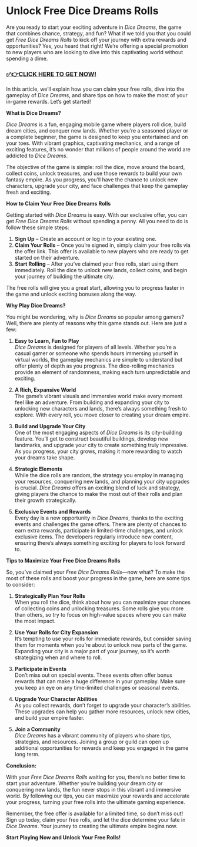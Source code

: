 # Unlock Free Dice Dreams Rolls

Are you ready to start your exciting adventure in *Dice Dreams*, the game that combines chance, strategy, and fun? What if we told you that you could get *Free Dice Dreams Rolls* to kick off your journey with extra rewards and opportunities? Yes, you heard that right! We’re offering a special promotion to new players who are looking to dive into this captivating world without spending a dime. 

### [✅👉CLICK HERE TO GET NOW!](https://freerewards.xyz/dice/dreams/)

In this article, we’ll explain how you can claim your free rolls, dive into the gameplay of *Dice Dreams*, and share tips on how to make the most of your in-game rewards. Let’s get started!

**What is Dice Dreams?**

*Dice Dreams* is a fun, engaging mobile game where players roll dice, build dream cities, and conquer new lands. Whether you’re a seasoned player or a complete beginner, the game is designed to keep you entertained and on your toes. With vibrant graphics, captivating mechanics, and a range of exciting features, it’s no wonder that millions of people around the world are addicted to *Dice Dreams*.

The objective of the game is simple: roll the dice, move around the board, collect coins, unlock treasures, and use those rewards to build your own fantasy empire. As you progress, you’ll have the chance to unlock new characters, upgrade your city, and face challenges that keep the gameplay fresh and exciting. 

**How to Claim Your Free Dice Dreams Rolls**

Getting started with *Dice Dreams* is easy. With our exclusive offer, you can get *Free Dice Dreams Rolls* without spending a penny. All you need to do is follow these simple steps:

1. **Sign Up** – Create an account or log in to your existing one.
2. **Claim Your Rolls** – Once you’re signed in, simply claim your free rolls via the offer link. This offer is available to new players who are ready to get started on their adventure.
3. **Start Rolling** – After you’ve claimed your free rolls, start using them immediately. Roll the dice to unlock new lands, collect coins, and begin your journey of building the ultimate city.

The free rolls will give you a great start, allowing you to progress faster in the game and unlock exciting bonuses along the way. 

**Why Play Dice Dreams?**

You might be wondering, why is *Dice Dreams* so popular among gamers? Well, there are plenty of reasons why this game stands out. Here are just a few:

1. **Easy to Learn, Fun to Play**  
  *Dice Dreams* is designed for players of all levels. Whether you’re a casual gamer or someone who spends hours immersing yourself in virtual worlds, the gameplay mechanics are simple to understand but offer plenty of depth as you progress. The dice-rolling mechanics provide an element of randomness, making each turn unpredictable and exciting.

2. **A Rich, Expansive World**  
  The game’s vibrant visuals and immersive world make every moment feel like an adventure. From building and expanding your city to unlocking new characters and lands, there’s always something fresh to explore. With every roll, you move closer to creating your dream empire.

3. **Build and Upgrade Your City**  
  One of the most engaging aspects of *Dice Dreams* is its city-building feature. You’ll get to construct beautiful buildings, develop new landmarks, and upgrade your city to create something truly impressive. As you progress, your city grows, making it more rewarding to watch your dreams take shape.

4. **Strategic Elements**  
  While the dice rolls are random, the strategy you employ in managing your resources, conquering new lands, and planning your city upgrades is crucial. *Dice Dreams* offers an exciting blend of luck and strategy, giving players the chance to make the most out of their rolls and plan their growth strategically.

5. **Exclusive Events and Rewards**  
  Every day is a new opportunity in *Dice Dreams*, thanks to the exciting events and challenges the game offers. There are plenty of chances to earn extra rewards, participate in limited-time challenges, and unlock exclusive items. The developers regularly introduce new content, ensuring there’s always something exciting for players to look forward to.

**Tips to Maximize Your Free Dice Dreams Rolls**

So, you’ve claimed your *Free Dice Dreams Rolls*—now what? To make the most of these rolls and boost your progress in the game, here are some tips to consider:

1. **Strategically Plan Your Rolls**  
  When you roll the dice, think about how you can maximize your chances of collecting coins and unlocking treasures. Some rolls give you more than others, so try to focus on high-value spaces where you can make the most impact.

2. **Use Your Rolls for City Expansion**  
  It’s tempting to use your rolls for immediate rewards, but consider saving them for moments when you’re about to unlock new parts of the game. Expanding your city is a major part of your journey, so it’s worth strategizing when and where to roll.

3. **Participate in Events**  
  Don’t miss out on special events. These events often offer bonus rewards that can make a huge difference in your gameplay. Make sure you keep an eye on any time-limited challenges or seasonal events.

4. **Upgrade Your Character Abilities**  
  As you collect rewards, don’t forget to upgrade your character’s abilities. These upgrades can help you gather more resources, unlock new cities, and build your empire faster.

5. **Join a Community**  
  *Dice Dreams* has a vibrant community of players who share tips, strategies, and resources. Joining a group or guild can open up additional opportunities for rewards and keep you engaged in the game long term.

**Conclusion:**

With your *Free Dice Dreams Rolls* waiting for you, there’s no better time to start your adventure. Whether you're building your dream city or conquering new lands, the fun never stops in this vibrant and immersive world. By following our tips, you can maximize your rewards and accelerate your progress, turning your free rolls into the ultimate gaming experience.

Remember, the free offer is available for a limited time, so don’t miss out! Sign up today, claim your free rolls, and let the dice determine your fate in *Dice Dreams*. Your journey to creating the ultimate empire begins now.

**Start Playing Now and Unlock Your Free Rolls!**
